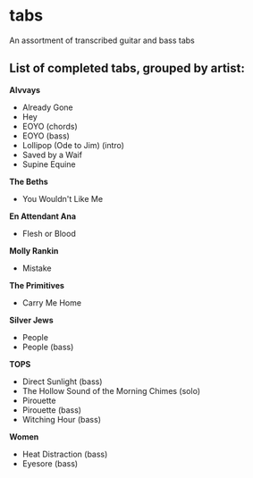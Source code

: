 # tabs
An assortment of transcribed guitar and bass tabs
## List of completed tabs, grouped by artist:
**Alvvays**
- Already Gone
- Hey
- EOYO (chords)
- EOYO (bass)
- Lollipop (Ode to Jim) (intro)
- Saved by a Waif
- Supine Equine

**The Beths**
- You Wouldn't Like Me

**En Attendant Ana**
- Flesh or Blood

**Molly Rankin**
- Mistake

**The Primitives**
- Carry Me Home

**Silver Jews**
- People
- People (bass)

**TOPS**
- Direct Sunlight (bass)
- The Hollow Sound of the Morning Chimes (solo)
- Pirouette
- Pirouette (bass)
- Witching Hour (bass)

**Women**
- Heat Distraction (bass)
- Eyesore (bass)
